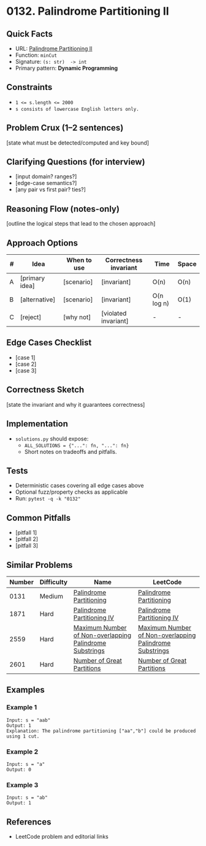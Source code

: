 # 0132. Palindrome Partitioning II

## Quick Facts

- URL: [Palindrome Partitioning II](https://leetcode.com/problems/palindrome-partitioning-ii/)
- Function: `minCut`
- Signature: `(s: str)  -> int`
- Primary pattern: **Dynamic Programming**

## Constraints

- `1 <= s.length <= 2000`
- `s consists of lowercase English letters only.`

## Problem Crux (1–2 sentences)

[state what must be detected/computed and key bound]

## Clarifying Questions (for interview)

- [input domain? ranges?]
- [edge-case semantics?]
- [any pair vs first pair? ties?]

## Reasoning Flow (notes-only)

[outline the logical steps that lead to the chosen approach]

## Approach Options

| # | Idea | When to use | Correctness invariant | Time | Space |
|---|------|-------------|-----------------------|------|-------|
| A | [primary idea] | [scenario] | [invariant] | O(n) | O(n) |
| B | [alternative] | [scenario] | [invariant] | O(n log n) | O(1) |
| C | [reject] | [why not] | [violated invariant] | - | - |

## Edge Cases Checklist

- [case 1]
- [case 2]
- [case 3]

## Correctness Sketch

[state the invariant and why it guarantees correctness]

## Implementation

- `solutions.py` should expose:
  - `ALL_SOLUTIONS = {"...": fn, "...": fn}`
  - Short notes on tradeoffs and pitfalls.

## Tests

- Deterministic cases covering all edge cases above
- Optional fuzz/property checks as applicable
- Run: `pytest -q -k "0132"`

## Common Pitfalls

- [pitfall 1]
- [pitfall 2]
- [pitfall 3]

## Similar Problems

| Number | Difficulty | Name | LeetCode |
|---|---|---|---|
| 0131 | Medium | [Palindrome Partitioning](../0131-palindrome-partitioning/readme.md) | [Palindrome Partitioning](https://leetcode.com/problems/palindrome-partitioning/) |
| 1871 | Hard | [Palindrome Partitioning IV](../1871-palindrome-partitioning-iv/readme.md) | [Palindrome Partitioning IV](https://leetcode.com/problems/palindrome-partitioning-iv/) |
| 2559 | Hard | [Maximum Number of Non-overlapping Palindrome Substrings](../2559-maximum-number-of-non-overlapping-palindrome-substrings/readme.md) | [Maximum Number of Non-overlapping Palindrome Substrings](https://leetcode.com/problems/maximum-number-of-non-overlapping-palindrome-substrings/) |
| 2601 | Hard | [Number of Great Partitions](../2601-number-of-great-partitions/readme.md) | [Number of Great Partitions](https://leetcode.com/problems/number-of-great-partitions/) |

## Examples

### Example 1

```text
Input: s = "aab"
Output: 1
Explanation: The palindrome partitioning ["aa","b"] could be produced using 1 cut.
```

### Example 2

```text
Input: s = "a"
Output: 0
```

### Example 3

```text
Input: s = "ab"
Output: 1
```

## References

- LeetCode problem and editorial links
